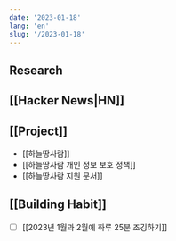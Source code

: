 ```yaml
---
date: '2023-01-18'
lang: 'en'
slug: '/2023-01-18'
---
```


## Research

## [[Hacker News|HN]]

## [[Project]]

- [[하늘땅사람]]
- [[하늘땅사람 개인 정보 보호 정책]]
- [[하늘땅사람 지원 문서]]

## [[Building Habit]]

- [ ] [[2023년 1월과 2월에 하루 25분 조깅하기]]

